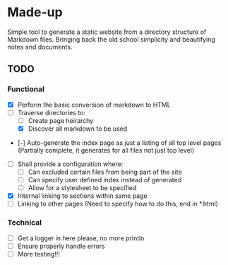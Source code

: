 # Made-up
Simple tool to generate a static website from a directory structure of Markdown
files. Bringing back the old school simplicity and beautifying notes and
documents.

## TODO

### Functional
- [X] Perform the basic conversion of markdown to HTML
- [ ] Traverse directories to:
  - [ ] Create page heirarchy
  - [X] Discover all markdown to be used
- [-] Auto-generate the index page as just a listing of all top level pages
(Partially complete, it generates for all files not just top level)
- [ ] Shall provide a configuration where:
  - [ ] Can excluded certain files from being part of the site
  - [ ] Can specify user defined index instead of generated
  - [ ] Allow for a stylesheet to be specified
- [X] Internal linking to sections within same page
- [ ] Linking to other pages (Need to specify how to do this, end in *.html)

### Technical
- [ ] Get a logger in here please, no more println
- [ ] Ensure properly handle errors
- [ ] More testing!!!
